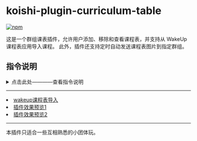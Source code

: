 # koishi-plugin-curriculum-table

[![npm](https://img.shields.io/npm/v/koishi-plugin-curriculum-table?style=flat-square)](https://www.npmjs.com/package/koishi-plugin-curriculum-table)

<p>
这是一个群组课表插件，允许用户添加、移除和查看课程表，并支持从 WakeUp 课程表应用导入课程。
此外，插件还支持定时自动发送课程表图片到指定群组。
</p>

<h2>指令说明</h2>
<details>
<summary>点击此处————查看指令说明</summary>
<h3>1. 手动添加课程</h3>

<p>
使用以下指令手动添加课程：
</p>

<pre>
<code>
群友课表.添加 &lt;星期几&gt; &lt;课程名称&gt; &lt;上课时间-下课时间&gt;
</code>
</pre>
<ul>
<li><code>星期几</code>: 支持 "周一"、"周二"... "周日"，也支持 "周一周三" 这种格式。</li>
<li><code>课程名称</code>: 课程的名称。</li>
<li><code>上课时间-下课时间</code>: 课程的上课和下课时间，使用 24 小时制，例如 "8:00-9:30"。</li>
</ul>

<p>
<strong>可选参数：</strong>
</p>

<ul>
<li><code>-i, --userid &lt;userid&gt;</code>: 指定用户的 QQ 号码（不指定则为当前用户）。</li>
<li><code>-n, --username &lt;username&gt;</code>: 指定用户的昵称（不指定则为当前用户的昵称）。</li>
</ul>

<p>
<strong>示例：</strong>
</p>

<pre>
<code>
群友课表.添加 周一周三 高等数学 8:00-9:30
群友课表.添加 周四周五 9:55-12:15 大学英语 -i 114514 -n 上学大人
</code>
</pre>

<h3>2. WakeUp 课程表导入</h3>

<p>
使用以下指令从 WakeUp 课程表分享链接导入课程：
</p>

<pre>
<code>
群友课程表/wakeup &lt;WakeUp分享的文本&gt;
</code>
</pre>

<p>
<code>WakeUp分享的文本</code>: 从 WakeUp 课程表应用中复制的分享文本（包含分享口令）。
</p>

<p>
<strong>可选参数：</strong>
</p>

<ul>
<li><code>-i, --userid &lt;userid&gt;</code>: 指定用户的 QQ 号码（不指定则为当前用户）。</li>
<li><code>-n, --username &lt;username&gt;</code>: 指定用户的昵称（不指定则为当前用户的昵称）。</li>
</ul>

<p>
<strong>示例：</strong>
</p>

<pre>
<code>
群友课表.wakeup 这是来自「WakeUp课程表」的课表分享......分享口令为「PaJ_8Kj_zeelspJs2HBL1」
</code>
</pre>

<h3>3. 查看课程表</h3>
<p>
使用以下指令渲染并发送当前群组的课程表图片：
</p>
<pre>
<code>
群友课表.看看
</code>
</pre>

<h3>4. 移除课程</h3>

<p>使用以下指令移除已添加的课程：</p>

<pre>
<code>
群友课表.移除
</code>
</pre>

<p>
指令会列出当前用户在本群已添加的所有课程，并提示用户选择要移除的课程序号。
</p>

<p>
<strong>可选参数：</strong>
</p>

<ul>
<li><code>-i, --userid &lt;userid&gt;</code>: 指定用户的 QQ 号码（不指定则为当前用户）。</li>
<li><code>-n, --username &lt;username&gt;</code>: 指定用户的昵称（不指定则为当前用户的昵称）。</li>
</ul>

<h3>5. 定时发送设置 (配置项)</h3>

<p>
通过插件的配置项 <code>subscribe</code> 来设置定时发送课程表。
需要配置以下内容：
</p>

<ul>
<li><code>channelId</code>: 要发送课程表的群组 ID。</li>
<li>
<code>subscribetime</code>:  Cron 表达式，定义发送课程表的时间。
例如：
<ul>
<li><code>"0 12 * * *"</code>：每天中午 12:00 发送。</li>
<li><code>"10 16 * * *"</code>：每天下午 4:10 发送。</li>
<li><code>"0 8 * * 1"</code>：每周一早上 8:00 发送。</li>
</ul>
</li>
</ul>
</details>

---

<li><a href="https://i0.hdslb.com/bfs/article/a80a8b5ea7f4a3053b3f0b24520a84d9312276085.png" target="_blank" referrerpolicy="no-referrer">wakeup课程表导入</a></li>

<li><a href="https://i0.hdslb.com/bfs/article/df4c68e2ad6406d2fd27b6bf8d1c5322312276085.png" target="_blank" referrerpolicy="no-referrer">插件效果预览1</a></li>

<li><a href="https://i0.hdslb.com/bfs/article/3cd43011f330ee77f9cf6ac7f8d8308a312276085.png" target="_blank" referrerpolicy="no-referrer">插件效果预览2</a></li>

---

本插件只适合一些互相熟悉的小团体玩。